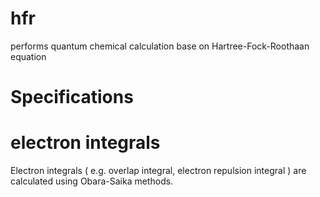 # hfr

performs quantum chemical calculation base on Hartree-Fock-Roothaan equation

# Specifications

# electron integrals

Electron integrals ( e.g. overlap integral, electron repulsion integral ) are calculated using Obara-Saika methods.
